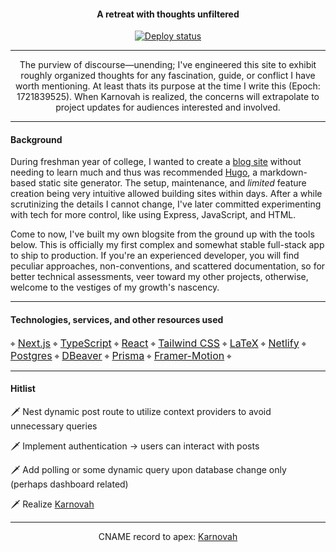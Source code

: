 <h4 align="center">
  A retreat with thoughts unfiltered
</h5>
<p align="center">
<a href="https://app.netlify.com/sites/karnovah-blog/deploys">
<img src="https://api.netlify.com/api/v1/badges/cc1b8a6d-95cf-4dcb-bfad-dffad532e3df/deploy-status" alt="Deploy status" />
</a>
</p>

---

<p align="center">
  The purview of discourse—unending; I've engineered this site to exhibit roughly organized thoughts for any fascination, guide, or conflict I have worth mentioning. At least thats its purpose at the time I write this (Epoch: 1721839525). When Karnovah is realized, the concerns will extrapolate to project updates for audiences interested and involved.
</p>

---

#### Background

During freshman year of college, I wanted to create a [blog site](https://github.com/KXzeno/WorKx) without needing to learn much and thus was recommended [Hugo](https://gohugo.io/), a markdown-based static site generator. The setup, maintenance, and *limited* feature creation being very intuitive allowed building sites within days. After a while scrutinizing the details I cannot change, I've later committed experimenting with tech for more control, like using Express, JavaScript, and HTML.

Come to now, I've built my own blogsite from the ground up with the tools below. This is officially my first complex and somewhat stable full-stack app to ship to production. If you're an experienced developer, you will find peculiar approaches, non-conventions, and scattered documentation, so for better technical assessments, veer toward my other projects, otherwise, welcome to the vestiges of my growth's nascency.

---

#### Technologies, services, and other resources used
<p align="" style="text-align: left;">
  ⌖ <a href="https://nextjs.org/docs"><font size="3">Next.js</font></a>
  ⌖ <a href="https://typescriptlang.org/docs/"><font size="3">TypeScript</font></a> 
  ⌖ <a href="https://react.dev"><font size="3">React</font></a> 
  ⌖ <a href="https://tailwindcss.com/docs/installation"><font size="3">Tailwind CSS</font></a>
  ⌖ <a href="https://www.latex-project.org/"><font size="3">LaTeX</font></a>
  ⌖ <a href="https://docs.netlify.com/integrations/frameworks/hugo/?_ga=2.190838701.781830800.1674726768-11622627.1674726768"><font size="3">Netlify</font></a>
  ⌖ <a href="https://www.postgresql.org/"><font size="3">Postgres</font></a>
  ⌖ <a href="https://dbeaver.io/"><font size="3">DBeaver</font></a>
  ⌖ <a href="https://prisma.io/"><font size="3">Prisma</font></a>
  ⌖ <a href="https://www.framer.com/motion/"><font size="3">Framer-Motion</font></a>
  ⌖ 
</p>


---

#### Hitlist
🗡 Nest dynamic post route to utilize context providers to avoid unnecessary queries

🗡 Implement authentication → users can interact with posts

🗡 Add polling or some dynamic query upon database change only (perhaps dashboard related)

🗡 Realize [Karnovah](https://github.com/KXzeno/Karnovah)

---

<p align="center">CNAME record to apex: <a href="https://karnovah.com/">Karnovah</a></p>
